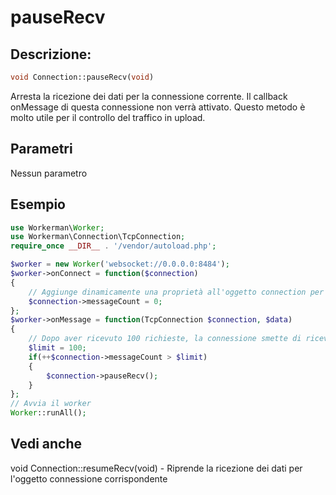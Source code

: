 # pauseRecv
## Descrizione:
```php
void Connection::pauseRecv(void)
```

Arresta la ricezione dei dati per la connessione corrente. Il callback onMessage di questa connessione non verrà attivato. Questo metodo è molto utile per il controllo del traffico in upload.

## Parametri

Nessun parametro

## Esempio

```php
use Workerman\Worker;
use Workerman\Connection\TcpConnection;
require_once __DIR__ . '/vendor/autoload.php';

$worker = new Worker('websocket://0.0.0.0:8484');
$worker->onConnect = function($connection)
{
    // Aggiunge dinamicamente una proprietà all'oggetto connection per memorizzare quante richieste sono state ricevute durante la connessione corrente
    $connection->messageCount = 0;
};
$worker->onMessage = function(TcpConnection $connection, $data)
{
    // Dopo aver ricevuto 100 richieste, la connessione smette di ricevere dati
    $limit = 100;
    if(++$connection->messageCount > $limit)
    {
        $connection->pauseRecv();
    }
};
// Avvia il worker
Worker::runAll();
```

## Vedi anche
void Connection::resumeRecv(void) - Riprende la ricezione dei dati per l'oggetto connessione corrispondente
